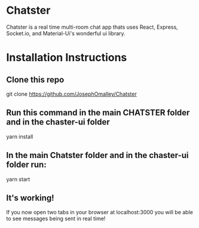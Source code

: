 # Chatster

Chatster is a real time multi-room chat app thats uses React, Express, Socket.io, and Material-Ui's wonderful ui library. 

# Installation Instructions



## Clone this repo

git clone https://github.com/JosephOmalley/Chatster

## Run this command in the main CHATSTER folder and in the chaster-ui folder 

yarn install

## In the main Chatster folder and in the chaster-ui folder run:

yarn start

## It's working!

If you now open two tabs in your browser at localhost:3000 you will be able to see messages being sent in real time!








